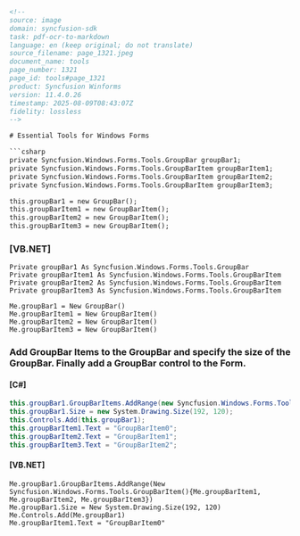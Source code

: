 ```html
<!-- 
source: image
domain: syncfusion-sdk
task: pdf-ocr-to-markdown
language: en (keep original; do not translate)
source_filename: page_1321.jpeg
document_name: tools
page_number: 1321
page_id: tools#page_1321
product: Syncfusion Winforms
version: 11.4.0.26
timestamp: 2025-08-09T08:43:07Z
fidelity: lossless
-->

# Essential Tools for Windows Forms

```csharp
private Syncfusion.Windows.Forms.Tools.GroupBar groupBar1;
private Syncfusion.Windows.Forms.Tools.GroupBarItem groupBarItem1;
private Syncfusion.Windows.Forms.Tools.GroupBarItem groupBarItem2;
private Syncfusion.Windows.Forms.Tools.GroupBarItem groupBarItem3;

this.groupBar1 = new GroupBar();
this.groupBarItem1 = new GroupBarItem();
this.groupBarItem2 = new GroupBarItem();
this.groupBarItem3 = new GroupBarItem();
```

### [VB.NET]

```vb.net
Private groupBar1 As Syncfusion.Windows.Forms.Tools.GroupBar
Private groupBarItem1 As Syncfusion.Windows.Forms.Tools.GroupBarItem
Private groupBarItem2 As Syncfusion.Windows.Forms.Tools.GroupBarItem
Private groupBarItem3 As Syncfusion.Windows.Forms.Tools.GroupBarItem

Me.groupBar1 = New GroupBar()
Me.groupBarItem1 = New GroupBarItem()
Me.groupBarItem2 = New GroupBarItem()
Me.groupBarItem3 = New GroupBarItem()
```

### Add GroupBar Items to the GroupBar and specify the size of the GroupBar. Finally add a GroupBar control to the Form.

#### [C#]

```csharp
this.groupBar1.GroupBarItems.AddRange(new Syncfusion.Windows.Forms.Tools.GroupBarItem[]{this.groupBarItem1, this.groupBarItem2, this.groupBarItem3});
this.groupBar1.Size = new System.Drawing.Size(192, 120);
this.Controls.Add(this.groupBar1);
this.groupBarItem1.Text = "GroupBarItem0";
this.groupBarItem2.Text = "GroupBarItem1";
this.groupBarItem3.Text = "GroupBarItem2";
```

#### [VB.NET]

```vb.net
Me.groupBar1.GroupBarItems.AddRange(New Syncfusion.Windows.Forms.Tools.GroupBarItem(){Me.groupBarItem1, Me.groupBarItem2, Me.groupBarItem3})
Me.groupBar1.Size = New System.Drawing.Size(192, 120)
Me.Controls.Add(Me.groupBar1)
Me.groupBarItem1.Text = "GroupBarItem0"
```

<!-- tags: [Syncfusion Winforms, GroupBar, GroupBarItem] keywords: [GroupBarItems, AddRange, Size, Controls, Add, C#, VB.NET, GroupBarItem1, GroupBarItem2, GroupBarItem3] -->
```